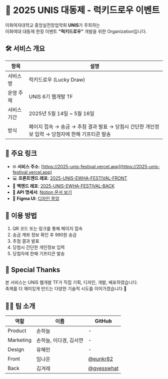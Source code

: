 # 🎉 2025 UNIS 대동제 - 럭키드로우 이벤트

이화여자대학교 중앙실전창업학회 **UNIS**가 주최하는  
이화여대 대동제 한정 이벤트 **"럭키드로우"** 개발을 위한 Organization입니다.

## 🛠️ 서비스 개요

| 항목 | 설명 |
|------|------|
| 서비스명 | 럭키드로우 (Lucky Draw) |
| 운영 주체 | UNIS 6기 웹개발 TF |
| 서비스 기간 | 2025년 5월 14일 ~ 5월 16일 |
| 방식 | 페이지 접속 → 송금 → 추첨 결과 발표 → 당첨시 간단한 개인정보 입력 → 당첨자에 한해 기프티콘 발송 |


## 🔗 주요 링크

- 🌐 **서비스 주소**: [https://2025-unis-festival.vercel.app](https://2025-unis-festival.vercel.app)
- 💻 **프론트엔드 레포**: [2025-UNIS-EWHA-FESTIVAL-FRONT](https://github.com/2025-UNIS-EWHA-FESTIVAL/2025-UNIS-EWHA-FESTIVAL-FRONT)
- 🔧 **백엔드 레포**: [2025-UNIS-EWHA-FESTIVAL-BACK](https://github.com/2025-UNIS-EWHA-FESTIVAL/2025-UNIS-EWHA-FESTIVAL-BACK)
- 📘 **API 명세서**: [Notion 문서 보기](https://www.notion.so/API-1d5eff688ebe802dbf9ad03d9e61688a?pvs=4)
- 🎨 **Figma UI**: [디자인 목업](https://www.figma.com/design/kPnGtRAXJGo3M4tjXVXMMv/UNIS-6%EA%B8%B0-%EC%9A%B4%EC%98%81%EC%A7%84?node-id=729-2&t=BB2QNbvXeXXkoUI9-1)


## 📱 이용 방법

1. QR 코드 또는 링크를 통해 페이지 접속
2. 송금 계좌 정보 확인 후 990원 송금
3. 추첨 결과 발표
4. 당첨시 간단한 개인정보 입력
5. 당첨자에 한해 기프티콘 발송

## 🙌 Special Thanks

본 서비스는 UNIS 웹개발 TF가 직접 기획, 디자인, 개발, 배포하였습니다.  
축제를 더 재미있게 만드는 다양한 기술적 시도를 이어가겠습니다 💚


## 🙋‍♀️ 팀 소개

| 역할 | 이름 | GitHub |
|------|------|--------|
| Product | 손하늘 | - |
| Marketing | 손하늘, 이다경, 김서연 | - |
| Design | 유혜민 | - |
| Front | 임나은 | [@eunkr82](https://github.com/eunkr82) |
| Back | 김겨레 | [@gyesswhat](https://github.com/gyesswhat) |

